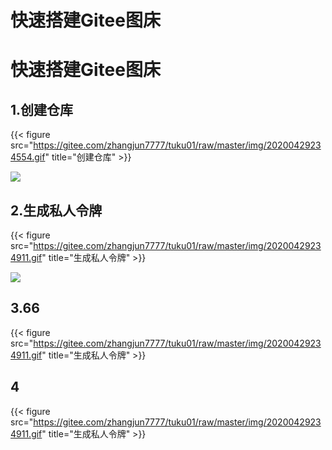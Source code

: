 # 快速搭建Gitee图床


<!--more-->

# 快速搭建Gitee图床

## 1.创建仓库

{{< figure src="https://gitee.com/zhangjun7777/tuku01/raw/master/img/20200429234554.gif" title="创建仓库" >}}

![](https://gitee.com/zhangjun7777/tuku01/raw/master/img/20200429234554.gif)

## 2.生成私人令牌

{{< figure src="https://gitee.com/zhangjun7777/tuku01/raw/master/img/20200429234911.gif" title="生成私人令牌" >}}

![](https://gitee.com/zhangjun7777/tuku01/raw/master/img/20200429234911.gif)

## 3.66

{{< figure src="https://gitee.com/zhangjun7777/tuku01/raw/master/img/20200429234911.gif" title="生成私人令牌" >}}

## 4

{{< figure src="https://gitee.com/zhangjun7777/tuku01/raw/master/img/20200429234911.gif" title="生成私人令牌" >}}
